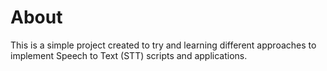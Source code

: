 # About

This is a simple project created to try and learning different approaches to implement Speech to Text (STT) scripts and applications.